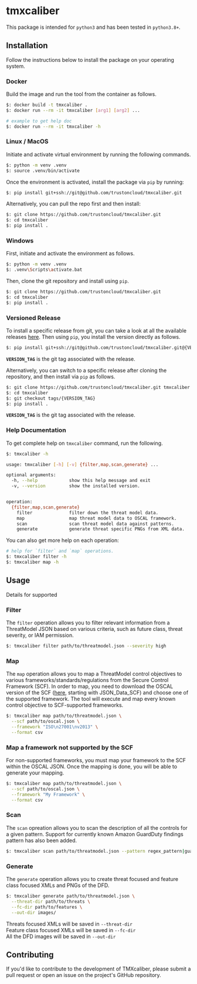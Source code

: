 # tmxcaliber

This package is intended for `python3` and has been tested in `python3.8+`.

## Installation
Follow the instructions below to install the package on your operating system.

### Docker
Build the image and run the tool from the container as follows.
```sh
$: docker build -t tmxcaliber .
$: docker run --rm -it tmxcaliber [arg1] [arg2] ...

# example to get help doc
$: docker run --rm -it tmxcaliber -h
```

### Linux / MacOS
Initiate and activate virtual environment by running the following commands.
```sh
$: python -m venv .venv
$: source .venv/bin/activate
```

Once the environment is activated, install the package via `pip` by running:
```sh
$: pip install git+ssh://git@github.com/trustoncloud/tmxcaliber.git
```

Alternatively, you can pull the repo first and then install:
```sh
$: git clone https://github.com/trustoncloud/tmxcaliber.git
$: cd tmxcaliber
$: pip install .
```

### Windows
First, initiate and activate the environment as follows.
```sh
$: python -m venv .venv
$: .venv\Scripts\activate.bat
```
Then, clone the git repository and install using `pip`.
```sh
$: git clone https://github.com/trustoncloud/tmxcaliber.git
$: cd tmxcaliber
$: pip install .
```

### Versioned Release
To install a specific release from git, you can take a look at all the available releases [here](../../releases). Then using `pip`, you install the version directly as follows.
```sh
$: pip install git+ssh://git@github.com/trustoncloud/tmxcaliber.git@{VERSION_TAG}
```
**`VERSION_TAG`** is the git tag associated with the release.

Alternatively, you can switch to a specific release after cloning the repository, and then install via `pip` as follows.
```sh
$: git clone https://github.com/trustoncloud/tmxcaliber.git tmxcaliber
$: cd tmxcaliber
$: git checkout tags/{VERSION_TAG}
$: pip install .
```
**`VERSION_TAG`** is the git tag associated with the release.

### Help Documentation
To get complete help on `tmxcaliber` command, run the following.
```sh
$: tmxcaliber -h

usage: tmxcaliber [-h] [-v] {filter,map,scan,generate} ...

optional arguments:
  -h, --help            show this help message and exit
  -v, --version         show the installed version.


operation:
  {filter,map,scan,generate}
    filter              filter down the threat model data.
    map                 map threat model data to OSCAL framework.
    scan                scan threat model data against patterns.
    generate            generate threat specific PNGs from XML data.
```
You can also get more help on each operation:
```sh
# help for `filter` and `map` operations.
$: tmxcaliber filter -h
$: tmxcaliber map -h
```
## Usage
Details for supported 
### Filter

The `filter` operation allows you to filter relevant information from a ThreatModel JSON based on various criteria, such as future class, threat severity, or IAM permission.
```sh
$: tmxcaliber filter path/to/threatmodel.json --severity high
```

### Map

The `map` operation allows you to map a ThreatModel control objectives to various frameworks/standards/regulations from the Secure Control Framework (SCF). In order to map, you need to download the OSCAL version of the SCF ([here](https://github.com/securecontrolsframework/scf-oscal-catalog-model/tree/main/SCF-OSCAL%20Releases), starting with 
JSON_Data_SCF) and choose one of the supported framework. The tool will execute and map every known control objective to SCF-supported frameworks.
```sh
$: tmxcaliber map path/to/threatmodel.json \
  --scf path/to/oscal.json \
  --framework "ISO\n27001\nv2013" \
  --format csv
```

### Map a framework not supported by the SCF
For non-supported frameworks, you must map your framework to the SCF within the OSCAL JSON. Once the mapping is done, you will be able to generate your mapping.
```sh
$: tmxcaliber map path/to/threatmodel.json \
  --scf path/to/oscal.json \
  --framework "My Framework" \
  --format csv
```

### Scan
The `scan` opreation allows you to scan the description of all the controls for a given pattern. Support for currently known Amazon GuardDuty findings pattern has also been added.
```sh
$: tmxcaliber scan path/to/threatmodel.json --pattern regex_pattern|guardduty_findings
```

### Generate
The `generate` operation allows you to create threat focused and feature class focused XMLs and PNGs of the DFD.
```sh
$: tmxcaliber generate path/to/threatmodel.json \
  --threat-dir path/to/threats \
  --fc-dir path/to/features \
  --out-dir images/
```
Threats focused XMLs will be saved in `--threat-dir`  
Feature class focused XMLs will be saved in `--fc-dir`  
All the DFD images will be saved in `--out-dir`
## Contributing

If you'd like to contribute to the development of TMXcaliber, please submit a pull request or open an issue on the project's GitHub repository.
